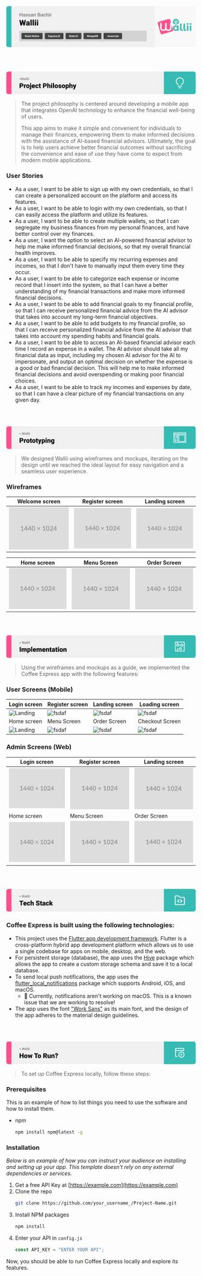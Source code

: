 <img src="./readme/title1.svg"/>

<br><br>

<!-- project philosophy -->
<img src="./readme/title2.svg"/>

> The project philosophy is centered around developing a mobile app that integrates OpenAI technology to enhance the financial well-being of users.
>
> This app aims to make it simple and convenient for individuals to manage their finances, empowering them to make informed decisions with the assistance of AI-based financial advisors. Ultimately, the goal is to help users achieve better financial outcomes without sacrificing the convenience and ease of use they have come to expect from modern mobile applications.

### User Stories

-   As a user, I want to be able to sign up with my own credentials, so that I can create a personalized account on the platform and access its features.
-   As a user, I want to be able to login with my own credentials, so that I can easily access the platform and utilize its features.
-   As a user, I want to be able to create multiple wallets, so that I can segregate my business finances from my personal finances, and have better control over my finances.
-   As a user, I want the option to select an AI-powered financial advisor to help me make informed financial decisions, so that my overall financial health improves.
-   As a user, I want to be able to specify my recurring expenses and incomes, so that I don't have to manually input them every time they occur.
-   As a user, I want to be able to categorize each expense or income record that I insert into the system, so that I can have a better understanding of my financial transactions and make more informed financial decisions.
-   As a user, I want to be able to add financial goals to my financial profile, so that I can receive personalized financial advice from the AI advisor that takes into account my long-term financial objectives.
-   As a user, I want to be able to add budgets to my financial profile, so that I can receive personalized financial advice from the AI advisor that takes into account my spending habits and financial goals.
-   As a user, I want to be able to access an AI-based financial advisor each time I record an expense in a wallet. The AI advisor should take all my financial data as input, including my chosen AI advisor for the AI to impersonate, and output an optimal decision on whether the expense is a good or bad financial decision. This will help me to make informed financial decisions and avoid overspending or making poor financial choices.
-   As a user, I want to be able to track my incomes and expenses by date, so that I can have a clear picture of my financial transactions on any given day.

<br><br>

<!-- Prototyping -->
<img src="./readme/title3.svg"/>

> We designed Wallii using wireframes and mockups, iterating on the design until we reached the ideal layout for easy navigation and a seamless user experience.

### Wireframes

| Welcome screen                          | Register screen                       | Landing screen                        |
| --------------------------------------- | ------------------------------------- | ------------------------------------- |
| ![Landing](./readme/demo/1440x1024.png) | ![fsdaf](./readme/demo/1440x1024.png) | ![fsdaf](./readme/demo/1440x1024.png) |

| Home screen                             | Menu Screen                           | Order Screen                          |
| --------------------------------------- | ------------------------------------- | ------------------------------------- |
| ![Landing](./readme/demo/1440x1024.png) | ![fsdaf](./readme/demo/1440x1024.png) | ![fsdaf](./readme/demo/1440x1024.png) |

<br><br>

<!-- Implementation -->
<img src="./readme/title4.svg"/>

> Using the wireframes and mockups as a guide, we implemented the Coffee Express app with the following features:

### User Screens (Mobile)

| Login screen                              | Register screen                         | Landing screen                          | Loading screen                          |
| ----------------------------------------- | --------------------------------------- | --------------------------------------- | --------------------------------------- |
| ![Landing](https://placehold.co/900x1600) | ![fsdaf](https://placehold.co/900x1600) | ![fsdaf](https://placehold.co/900x1600) | ![fsdaf](https://placehold.co/900x1600) |
| Home screen                               | Menu Screen                             | Order Screen                            | Checkout Screen                         |
| ![Landing](https://placehold.co/900x1600) | ![fsdaf](https://placehold.co/900x1600) | ![fsdaf](https://placehold.co/900x1600) | ![fsdaf](https://placehold.co/900x1600) |

### Admin Screens (Web)

| Login screen                            | Register screen                       | Landing screen                        |
| --------------------------------------- | ------------------------------------- | ------------------------------------- |
| ![Landing](./readme/demo/1440x1024.png) | ![fsdaf](./readme/demo/1440x1024.png) | ![fsdaf](./readme/demo/1440x1024.png) |
| Home screen                             | Menu Screen                           | Order Screen                          |
| ![Landing](./readme/demo/1440x1024.png) | ![fsdaf](./readme/demo/1440x1024.png) | ![fsdaf](./readme/demo/1440x1024.png) |

<br><br>

<!-- Tech stack -->
<img src="./readme/title5.svg"/>

### Coffee Express is built using the following technologies:

-   This project uses the [Flutter app development framework](https://flutter.dev/). Flutter is a cross-platform hybrid app development platform which allows us to use a single codebase for apps on mobile, desktop, and the web.
-   For persistent storage (database), the app uses the [Hive](https://hivedb.dev/) package which allows the app to create a custom storage schema and save it to a local database.
-   To send local push notifications, the app uses the [flutter_local_notifications](https://pub.dev/packages/flutter_local_notifications) package which supports Android, iOS, and macOS.
    -   🚨 Currently, notifications aren't working on macOS. This is a known issue that we are working to resolve!
-   The app uses the font ["Work Sans"](https://fonts.google.com/specimen/Work+Sans) as its main font, and the design of the app adheres to the material design guidelines.

<br><br>

<!-- How to run -->
<img src="./readme/title6.svg"/>

> To set up Coffee Express locally, follow these steps:

### Prerequisites

This is an example of how to list things you need to use the software and how to install them.

-   npm
    ```sh
    npm install npm@latest -g
    ```

### Installation

_Below is an example of how you can instruct your audience on installing and setting up your app. This template doesn't rely on any external dependencies or services._

1. Get a free API Key at [https://example.com](https://example.com)
2. Clone the repo
    ```sh
    git clone https://github.com/your_username_/Project-Name.git
    ```
3. Install NPM packages
    ```sh
    npm install
    ```
4. Enter your API in `config.js`
    ```js
    const API_KEY = "ENTER YOUR API";
    ```

Now, you should be able to run Coffee Express locally and explore its features.
